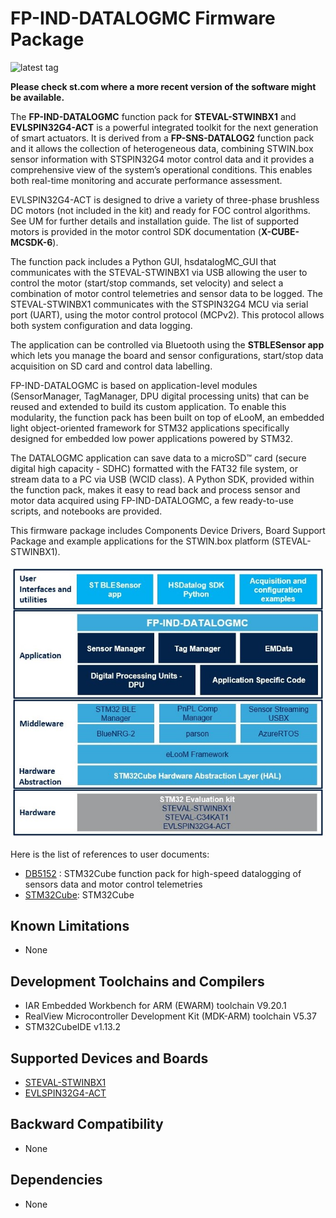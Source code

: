 # FP-IND-DATALOGMC Firmware Package

![latest tag](https://img.shields.io/github/v/tag/STMicroelectronics/fp-ind-datalogmc.svg?color=brightgreen)

**Please check st.com where a more recent version of the software might be available.**

The **FP-IND-DATALOGMC** function pack for **STEVAL-STWINBX1** and **EVLSPIN32G4-ACT** is a powerful integrated toolkit for the next generation of smart
actuators. It is derived from a **FP-SNS-DATALOG2** function pack and it allows the collection of heterogeneous data, combining STWIN.box sensor information with
STSPIN32G4 motor control data and it provides a comprehensive view of the system’s operational conditions. This enables both real-time monitoring and accurate
performance assessment.

EVLSPIN32G4-ACT is designed to drive a variety of three-phase brushless DC motors (not included in the kit) and ready for FOC control algorithms. See UM for
further details and installation guide. The list of supported motors is provided in the motor control SDK documentation (**X-CUBE-MCSDK-6**).

The function pack includes a Python GUI, hsdatalogMC_GUI that communicates with the STEVAL-STWINBX1 via USB allowing the user to control the motor (start/stop
commands, set velocity) and select a combination of motor control telemetries and sensor data to be logged. The STEVAL-STWINBX1 communicates with the
STSPIN32G4 MCU via serial port (UART), using the motor control protocol (MCPv2). This protocol allows both system configuration and data logging.

The application can be controlled via Bluetooth using the **STBLESensor app** which lets you manage the board and sensor configurations, start/stop data acquisition 
on SD card and control data labelling.

FP-IND-DATALOGMC is based on application-level modules (SensorManager, TagManager, DPU digital processing units) that can be reused and extended to build
its custom application. To enable this modularity, the function pack has been built on top of eLooM, an embedded light object-oriented framework for STM32 applications
specifically designed for embedded low power applications powered by STM32. 

The DATALOGMC application can save data to a microSD™ card (secure digital high capacity - SDHC) formatted with the FAT32 file system, or stream data to a PC via
USB (WCID class). A Python SDK, provided within the function pack, makes it easy to read back and process sensor and motor data acquired using FP-IND-DATALOGMC,
a few ready-to-use scripts, and notebooks are provided.

This firmware package includes Components Device Drivers, Board Support Package and example applications 
for the STWIN.box platform (STEVAL-STWINBX1).  

![](_htmresc/FP-IND-DATALOGMC_Software_Architecture.jpg)

Here is the list of references to user documents:

- [DB5152](https://www.st.com/resource/en/data_brief/FP-IND-DATALOGMC.pdf) : STM32Cube function pack for high-speed datalogging of sensors data and motor control telemetries
- [STM32Cube](https://www.st.com/stm32cube): STM32Cube

## Known Limitations

- None

## Development Toolchains and Compilers

-   IAR Embedded Workbench for ARM (EWARM) toolchain V9.20.1
-   RealView Microcontroller Development Kit (MDK-ARM) toolchain V5.37
-   STM32CubeIDE v1.13.2

## Supported Devices and Boards

- [STEVAL-STWINBX1](https://www.st.com/stwinbox)
- [EVLSPIN32G4-ACT](https://www.st.com/en/evaluation-tools/evlspin32g4-act.html)

## Backward Compatibility

- None

## Dependencies

- None
